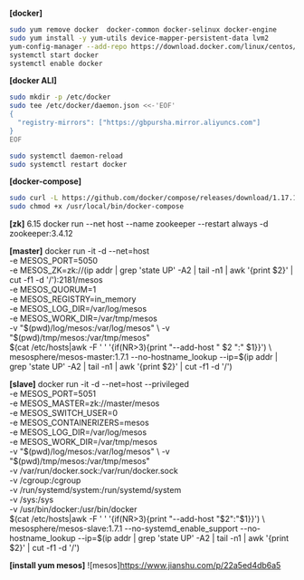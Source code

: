 **[docker]**

```bash
sudo yum remove docker  docker-common docker-selinux docker-engine
sudo yum install -y yum-utils device-mapper-persistent-data lvm2
yum-config-manager --add-repo https://download.docker.com/linux/centos/docker-ce.repo
systemctl start docker
systemctl enable docker

```

**[docker ALI]**
```bash
sudo mkdir -p /etc/docker
sudo tee /etc/docker/daemon.json <<-'EOF'
{
  "registry-mirrors": ["https://gbpursha.mirror.aliyuncs.com"]
}
EOF

sudo systemctl daemon-reload
sudo systemctl restart docker

```

**[docker-compose]**

```bash
sudo curl -L https://github.com/docker/compose/releases/download/1.17.1/docker-compose-`uname -s`-`uname -m` > /usr/local/bin/docker-compose
sudo chmod +x /usr/local/bin/docker-compose
```


**[zk]**    6.15
docker run  --net host --name zookeeper --restart always -d zookeeper:3.4.12

**[master]**
docker run -it -d --net=host \
  -e MESOS_PORT=5050 \
  -e MESOS_ZK=zk://(ip addr | grep 'state UP' -A2 | tail -n1 | awk '{print $2}' | cut -f1 -d '/'):2181/mesos \
  -e MESOS_QUORUM=1 \
  -e MESOS_REGISTRY=in_memory \
  -e MESOS_LOG_DIR=/var/log/mesos \
  -e MESOS_WORK_DIR=/var/tmp/mesos \
  -v "$(pwd)/log/mesos:/var/log/mesos" \
  -v "$(pwd)/tmp/mesos:/var/tmp/mesos" \
  $(cat /etc/hosts|awk -F ' ' '{if(NR>3){print "--add-host " $2 ":" $1}}') \
  mesosphere/mesos-master:1.7.1  --no-hostname_lookup --ip=$(ip addr | grep 'state UP' -A2 | tail -n1 | awk '{print $2}' | cut -f1 -d '/')
  
**[slave]**
docker run -it -d --net=host --privileged \
    -e MESOS_PORT=5051 \
    -e MESOS_MASTER=zk://master/mesos \
    -e MESOS_SWITCH_USER=0 \
    -e MESOS_CONTAINERIZERS=mesos \
    -e MESOS_LOG_DIR=/var/log/mesos \
    -e MESOS_WORK_DIR=/var/tmp/mesos \
    -v "$(pwd)/log/mesos:/var/log/mesos" \
    -v "$(pwd)/tmp/mesos:/var/tmp/mesos" \
    -v /var/run/docker.sock:/var/run/docker.sock \
    -v /cgroup:/cgroup \
    -v /run/systemd/system:/run/systemd/system \
    -v /sys:/sys \
    -v /usr/bin/docker:/usr/bin/docker \
    $(cat /etc/hosts|awk -F ' ' '{if(NR>3){print "--add-host "$2":"$1}}') \
    mesosphere/mesos-slave:1.7.1 --no-systemd_enable_support --no-hostname_lookup --ip=$(ip addr | grep 'state UP' -A2 | tail -n1 | awk '{print $2}' | cut -f1 -d '/')
    
    
  
**[install yum  mesos]**
![mesos]https://www.jianshu.com/p/22a5ed4db6a5

